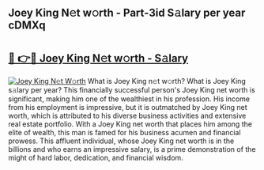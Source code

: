 ## Joey King N𝚎t w𝚘rth - Part-3id S𝚊lary per year cDMXq

# <h2><a href="http://gc1bkd.nevu.top/?p=Joey+King">🔗 👉🔴 Joey King N𝚎t w𝚘rth - S𝚊lary</a></h2>

[![Joey King N𝚎t W𝚘rth](https://i.imgur.com/Oavwk0R.jpeg)](http://gc1bkd.nevu.top/?p=Joey+King)
What is Joey King n𝚎t w𝚘rth? What is Joey King s𝚊lary per year?
This financially successful person's Joey King net worth is significant, making him one of the wealthiest in his profession. His income from his employment is impressive, but it is outmatched by Joey King net worth, which is attributed to his diverse business activities and extensive real estate portfolio. With a Joey King net worth that places him among the elite of wealth, this man is famed for his business acumen and financial prowess. This affluent individual, whose Joey King net worth is in the billions and who earns an impressive salary, is a prime demonstration of the might of hard labor, dedication, and financial wisdom.
